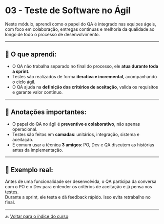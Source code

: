 # 03 - Teste de Software no Ágil

Neste módulo, aprendi como o papel do QA é integrado nas equipes ágeis, com foco em colaboração, entregas contínuas e melhoria da qualidade ao longo de todo o processo de desenvolvimento.

---

## 🧠 O que aprendi:

- O QA não trabalha separado no final do processo, ele **atua durante toda a sprint**.
- Testes são realizados de forma **iterativa e incremental**, acompanhando o ciclo ágil.
- O QA ajuda na **definição dos critérios de aceitação**, valida os requisitos e garante valor contínuo.

---

## 📝 Anotações importantes:

- O papel do QA no ágil é **preventivo e colaborativo**, não apenas operacional.
- Testes são feitos em **camadas**: unitários, integração, sistema e aceitação.
- É comum usar a técnica **3 amigos**: PO, Dev e QA discutem as histórias antes da implementação.

---

## 💬 Exemplo real:

Antes de uma funcionalidade ser desenvolvida, o QA participa da conversa com o PO e o Dev para entender os critérios de aceitação e já pensa nos testes.  
Durante a sprint, ele testa e dá feedback rápido. Isso evita retrabalho no final.

---

🔙 [Voltar para o índice do curso](../README.md)
